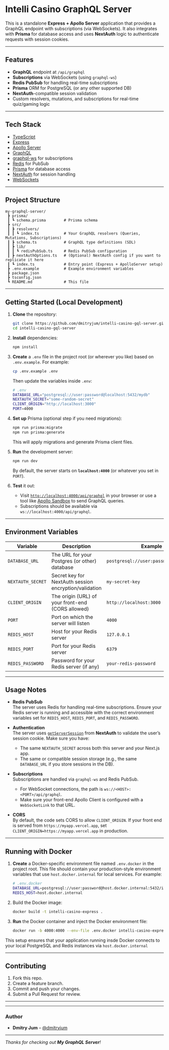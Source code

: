 # Intelli Casino GraphQL Server

This is a standalone **Express + Apollo Server** application that provides a GraphQL endpoint with subscriptions (via WebSockets). It also integrates with **Prisma** for database access and uses **NextAuth** logic to authenticate requests with session cookies.

---

## Features

- **GraphQL** endpoint at `/api/graphql`
- **Subscriptions** via WebSockets (using `graphql-ws`)
- **Redis PubSub** for handling real-time subscriptions
- **Prisma** ORM for PostgreSQL (or any other supported DB)
- **NextAuth**-compatible session validation
- Custom resolvers, mutations, and subscriptions for real-time quiz/gaming logic

---

## Tech Stack

- [TypeScript](https://www.typescriptlang.org/)
- [Express](https://expressjs.com/)
- [Apollo Server](https://www.apollographql.com/docs/apollo-server/)
- [GraphQL](https://graphql.org/)
- [graphql-ws](https://github.com/enisdenjo/graphql-ws) for subscriptions
- [Redis](https://redis.io/) for PubSub
- [Prisma](https://www.prisma.io/) for database access
- [NextAuth](https://next-auth.js.org/) for session handling
- [WebSockets](https://developer.mozilla.org/docs/Web/API/WebSockets_API)

---

## Project Structure

```
my-graphql-server/
 ┣ prisma/
 ┃ ┗ schema.prisma        # Prisma schema
 ┣ src/
 ┃ ┣ resolvers/
 ┃ ┃ ┗ index.ts           # Your GraphQL resolvers (Queries, Mutations, Subscriptions)
 ┃ ┣ schema.ts            # GraphQL type definitions (SDL)
 ┃ ┣ lib/
 ┃ ┃ ┗ redisPubSub.ts     # Redis PubSub configuration
 ┃ ┣ nextAuthOptions.ts   # (Optional) NextAuth config if you want to replicate it here
 ┃ ┗ index.ts             # Entry point (Express + ApolloServer setup)
 ┣ .env.example           # Example environment variables
 ┣ package.json
 ┣ tsconfig.json
 ┗ README.md              # This file
```

---

## Getting Started (Local Development)

1. **Clone** the repository:

   ```bash
   git clone https://github.com/dmitryjum/intelli-casino-gql-server.git
   cd intelli-casino-gql-server
   ```

2. **Install** dependencies:

   ```bash
   npm install
   ```

3. **Create** a `.env` file in the project root (or wherever you like) based on `.env.example`. For example:

   ```bash
   cp .env.example .env
   ```

   Then update the variables inside `.env`:

   ```bash
   # .env
   DATABASE_URL="postgresql://user:password@localhost:5432/mydb"
   NEXTAUTH_SECRET="some-random-secret"
   CLIENT_ORIGIN="http://localhost:3000"
   PORT=4000
   ```

4. **Set up** Prisma (optional step if you need migrations):

   ```bash
   npm run prisma:migrate
   npm run prisma:generate
   ```

   This will apply migrations and generate Prisma client files.

5. **Run** the development server:

   ```bash
   npm run dev
   ```

   By default, the server starts on **`localhost:4000`** (or whatever you set in `PORT`).

6. **Test** it out:
   - Visit [`http://localhost:4000/api/graphql`](http://localhost:4000/api/graphql) in your browser or use a tool like [Apollo Sandbox](https://studio.apollographql.com/sandbox) to send GraphQL queries.
   - Subscriptions should be available via `ws://localhost:4000/api/graphql`.

---


## Environment Variables

| Variable          | Description                                            | Example                                  |
| ----------------- | ------------------------------------------------------ | ---------------------------------------- |
| `DATABASE_URL`    | The URL for your Postgres (or other) database          | `postgresql://user:pass@host:5432/db`    |
| `NEXTAUTH_SECRET` | Secret key for NextAuth session encryption/validation  | `my-secret-key`                          |
| `CLIENT_ORIGIN`   | The origin (URL) of your front-end (CORS allowed)      | `http://localhost:3000`                  |
| `PORT`            | Port on which the server will listen                   | `4000`                                   |
| `REDIS_HOST`      | Host for your Redis server                             | `127.0.0.1`                              |
| `REDIS_PORT`      | Port for your Redis server                             | `6379`                                   |
| `REDIS_PASSWORD`  | Password for your Redis server (if any)                | `your-redis-password`                    |

---

## Usage Notes

- **Redis PubSub**  
  The server uses Redis for handling real-time subscriptions. Ensure your Redis server is running and accessible with the correct environment variables set for `REDIS_HOST`, `REDIS_PORT`, and `REDIS_PASSWORD`.

- **Authentication**  
  The server uses [`getServerSession`](https://next-auth.js.org/configuration/nextjs) from **NextAuth** to validate the user’s session cookie. Make sure you have:
  - The same `NEXTAUTH_SECRET` across both this server and your Next.js app.
  - The same or compatible session storage (e.g., the same `DATABASE_URL` if you store sessions in the DB).

- **Subscriptions**  
  Subscriptions are handled via `graphql-ws` and Redis PubSub.  
  - For WebSocket connections, the path is `ws://<HOST>:<PORT>/api/graphql`.  
  - Make sure your front-end Apollo Client is configured with a `WebSocketLink` to that URL.

- **CORS**  
  By default, the code sets CORS to allow `CLIENT_ORIGIN`. If your front end is served from `https://myapp.vercel.app`, set `CLIENT_ORIGIN=https://myapp.vercel.app` in production.

---

## Running with Docker

1. **Create** a Docker-specific environment file named `.env.docker` in the project root. This file should contain your production-style environment variables that use `host.docker.internal` for local services. For example:

   ```bash
   # .env.docker
   DATABASE_URL=postgresql://user:password@host.docker.internal:5432/intelli_casino?schema=public
   REDIS_HOST=host.docker.internal

2. Build the Docker image:
   ```bash
   docker build -t intelli-casino-express .

3. **Run** the Docker container and inject the Docker environment file:
   ```bash
   docker run -b 4000:4000 --env-file .env.docker intelli-casino-express

This setup ensures that your application running insde Docker connects to your local PostgreSQL and Redis instances via `host.docker.internal`

<!-- ## Deployment

You can deploy this app on any Node-friendly host that supports WebSockets, such as:

- **Railway** ([railway.app](https://railway.app/))
- **Render** ([render.com](https://render.com/))
- **Fly.io** ([fly.io](https://fly.io/))

### Example: Deploying to Railway

1. **Create** a new project on [Railway](https://railway.app/).
2. **Connect** your GitHub repo.
3. Set the build and start commands (if needed), for example:
   - **Build command**: `npm install && npm run prisma:generate`
   - **Start command**: `npm run start`
4. Add environment variables in the Railway dashboard for `DATABASE_URL`, `NEXTAUTH_SECRET`, etc.
5. Deploy and wait for your service to come up.
6. Access your endpoint at `https://your-railway-app.up.railway.app/api/graphql` and subscriptions at `wss://your-railway-app.up.railway.app/api/graphql`. -->

---

## Contributing

1. Fork this repo.
2. Create a feature branch.
3. Commit and push your changes.
4. Submit a Pull Request for review.

---

<!-- ## License

[MIT](./LICENSE) (or your preferred license) -->

---

### Author

- **Dmitry Jum** – [@dmitryjum](https://github.com/dmitryjum)

---

_Thanks for checking out **My GraphQL Server**!_